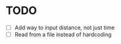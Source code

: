 # TODO

- [ ] Add way to input distance, not just time
- [ ] Read from a file instead of hardcoding
